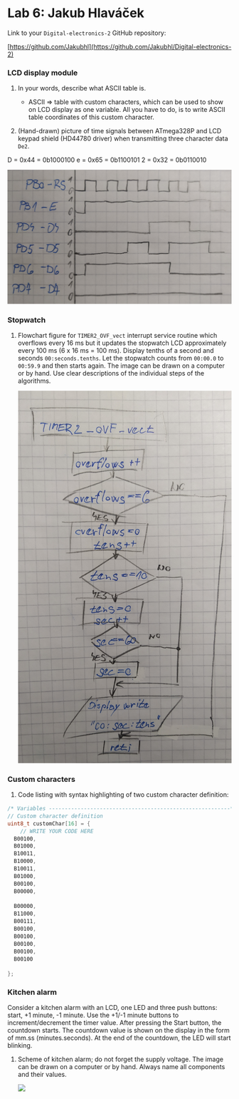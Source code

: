 # Lab 6: Jakub Hlaváček

Link to your `Digital-electronics-2` GitHub repository:

   [https://github.com/Jakubhl](https://github.com/Jakubhl/Digital-electronics-2)

### LCD display module

1. In your words, describe what ASCII table is.
   * ASCII
   => table with custom characters, which can be used to show on LCD display as one variable. All you have to do, is to write ASCII table coordinates of this custom character. 
   
2. (Hand-drawn) picture of time signals between ATmega328P and LCD keypad shield (HD44780 driver) when transmitting three character data `De2`.

D = 0x44 = 0b1000100
e = 0x65 = 0b1100101
2 = 0x32 = 0b0110010

   ![](images/prubehy.jpg)


### Stopwatch

1. Flowchart figure for `TIMER2_OVF_vect` interrupt service routine which overflows every 16&nbsp;ms but it updates the stopwatch LCD approximately every 100&nbsp;ms (6 x 16&nbsp;ms = 100&nbsp;ms). Display tenths of a second and seconds `00:seconds.tenths`. Let the stopwatch counts from `00:00.0` to `00:59.9` and then starts again. The image can be drawn on a computer or by hand. Use clear descriptions of the individual steps of the algorithms.

   ![](images/flowchart.jpg)


### Custom characters

1. Code listing with syntax highlighting of two custom character definition:

```c
/* Variables ---------------------------------------------------------*/
// Custom character definition
uint8_t customChar[16] = {
    // WRITE YOUR CODE HERE
  B00100,
  B01000,
  B10011,
  B10000,
  B10011,
  B01000,
  B00100,
  B00000,
  
  B00000,
  B11000,
  B00111,
  B00100,
  B00100,
  B00100,
  B00100,
  B00100
   
};
```


### Kitchen alarm

Consider a kitchen alarm with an LCD, one LED and three push buttons: start, +1 minute, -1 minute. Use the +1/-1 minute buttons to increment/decrement the timer value. After pressing the Start button, the countdown starts. The countdown value is shown on the display in the form of mm.ss (minutes.seconds). At the end of the countdown, the LED will start blinking.

1. Scheme of kitchen alarm; do not forget the supply voltage. The image can be drawn on a computer or by hand. Always name all components and their values.

   ![](kitchen.jpg)
